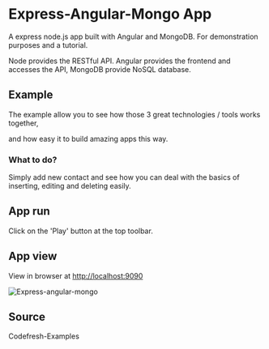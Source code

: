 # Express-Angular-Mongo App

A express node.js app built with Angular and MongoDB. For demonstration purposes and a tutorial.

Node provides the RESTful API. Angular provides the frontend and accesses the API, MongoDB provide NoSQL database.

## Example

The example allow you to see how those 3 great technologies / tools works together,

and how easy it to build amazing apps this way.

### What to do?

Simply add new contact and see how you can deal with the basics of inserting, editing and deleting easily.

## App run

Click on the 'Play' button at the top toolbar.

## App view

View in browser at [http://localhost:9090](http://localhost:9090)

![Express-angular-mongo](http://i.imgur.com/DKxrGT0.png)

## Source

Codefresh-Examples
